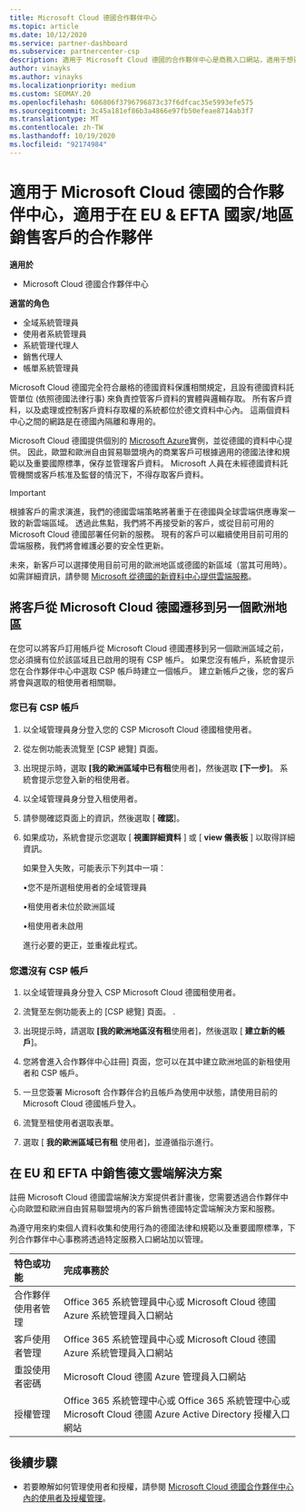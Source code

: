 ```yaml
---
title: Microsoft Cloud 德國合作夥伴中心
ms.topic: article
ms.date: 10/12/2020
ms.service: partner-dashboard
ms.subservice: partnercenter-csp
description: 適用于 Microsoft Cloud 德國的合作夥伴中心是商務入口網站，適用于想要為歐盟和 EFTA 國家/地區的客戶提供 Microsoft 雲端解決方案的合作夥伴。
author: vinayks
ms.author: vinayks
ms.localizationpriority: medium
ms.custom: SEOMAY.20
ms.openlocfilehash: 606806f3796796873c37f6dfcac35e5993efe575
ms.sourcegitcommit: 3c45a181ef86b3a4866e97fb50efeae8714ab3f7
ms.translationtype: MT
ms.contentlocale: zh-TW
ms.lasthandoff: 10/19/2020
ms.locfileid: "92174984"
---
```

# <a name="partner-center-for-microsoft-cloud-germany-for-partners-selling-to-customers-in-eu--efta-countries"></a>適用于 Microsoft Cloud 德國的合作夥伴中心，適用于在 EU & EFTA 國家/地區銷售客戶的合作夥伴

**適用於**

-  Microsoft Cloud 德國合作夥伴中心

**適當的角色**

- 全域系統管理員
- 使用者系統管理員
- 系統管理代理人
- 銷售代理人
- 帳單系統管理員

Microsoft Cloud 德國完全符合嚴格的德國資料保護相關規定，且設有德國資料託管單位 (依照德國法律行事) 來負責控管客戶資料的實體與邏輯存取。 所有客戶資料，以及處理或控制客戶資料存取權的系統都位於德文資料中心內。 這兩個資料中心之間的網路是在德國內隔離和專用的。

Microsoft Cloud 德國提供個別的 [Microsoft Azure](https://go.microsoft.com/fwlink/?linkid=847992)實例，並從德國的資料中心提供。 因此，歐盟和歐洲自由貿易聯盟境內的商業客戶可根據適用的德國法律和規範以及重要國際標準，保存並管理客戶資料。 Microsoft 人員在未經德國資料託管機關或客戶核准及監督的情況下，不得存取客戶資料。

> [!IMPORTANT]
> 根據客戶的需求演進，我們的德國雲端策略將著重于在德國與全球雲端供應專案一致的新雲端區域。 透過此焦點，我們將不再接受新的客戶，或從目前可用的 Microsoft Cloud 德國部署任何新的服務。 現有的客戶可以繼續使用目前可用的雲端服務，我們將會維護必要的安全性更新。
>
> 未來，新客戶可以選擇使用目前可用的歐洲地區或德國的新區域（當其可用時）。 如需詳細資訊，請參閱 [Microsoft 從德國的新資料中心提供雲端服務](https://news.microsoft.com/europe/2018/08/31/microsoft-to-deliver-cloud-services-from-new-datacentres-in-germany-in-2019-to-meet-evolving-customer-needs/)。 

## <a name="migrate-customers-from-microsoft-cloud-germany-to-another-european-region"></a>將客戶從 Microsoft Cloud 德國遷移到另一個歐洲地區

在您可以將客戶訂用帳戶從 Microsoft Cloud 德國遷移到另一個歐洲區域之前，您必須擁有位於該區域且已啟用的現有 CSP 帳戶。 如果您沒有帳戶，系統會提示您在合作夥伴中心中選取 CSP 帳戶時建立一個帳戶。 建立新帳戶之後，您的客戶將會與選取的租使用者相關聯。

### <a name="you-already-have-a-csp-account"></a>您已有 CSP 帳戶

1. 以全域管理員身分登入您的 CSP Microsoft Cloud 德國租使用者。

1. 從左側功能表流覽至 [CSP 總覽] 頁面。
 
1. 出現提示時，選取 **[我的歐洲區域中已有租**使用者]，然後選取 **[下一步]**。 系統會提示您登入新的租使用者。 

1. 以全域管理員身分登入租使用者。
 
1. 請參閱確認頁面上的資訊，然後選取 [ **確認**]。
 
6.  如果成功，系統會提示您選取 [ **視圖詳細資料** ] 或 [ **view 儀表板** ] 以取得詳細資訊。 

    如果登入失敗，可能表示下列其中一項：
    
    •您不是所選租使用者的全域管理員
    
    •租使用者未位於歐洲區域
    
    •租使用者未啟用

    進行必要的更正，並重複此程式。 

### <a name="you-dont-already-have-a-csp-account"></a>您還沒有 CSP 帳戶

1. 以全域管理員身分登入 CSP Microsoft Cloud 德國租使用者。

1. 流覽至左側功能表上的 [CSP 總覽] 頁面。
. 
1. 出現提示時，請選取 **[我的歐洲地區沒有租**使用者]，然後選取 [ **建立新的帳戶**]。 
 
1. 您將會進入合作夥伴中心註冊] 頁面，您可以在其中建立歐洲地區的新租使用者和 CSP 帳戶。
  
5. 一旦您簽署 Microsoft 合作夥伴合約且帳戶為使用中狀態，請使用目前的 Microsoft Cloud 德國帳戶登入。

6. 流覽至租使用者選取表單。

7. 選取 [ **我的歐洲區域已有租** 使用者]，並遵循指示進行。


## <a name="selling-german-cloud-solutions-in-eu-and-efta"></a>在 EU 和 EFTA 中銷售德文雲端解決方案

註冊 Microsoft Cloud 德國雲端解決方案提供者計畫後，您需要透過合作夥伴中心向歐盟和歐洲自由貿易聯盟境內的客戶銷售德國特定雲端解決方案和服務。

為遵守用來約束個人資料收集和使用行為的德國法律和規範以及重要國際標準，下列合作夥伴中心事務將透過特定服務入口網站加以管理。

特色或功能 | 完成事務於
:--- | :---
合作夥伴使用者管理 | Office 365 系統管理員中心或 Microsoft Cloud 德國 Azure 系統管理員入口網站
客戶使用者管理 | Office 365 系統管理員中心或 Microsoft Cloud 德國 Azure 系統管理員入口網站
重設使用者密碼 | Microsoft Cloud 德國 Azure 管理員入口網站
授權管理 | Office 365 系統管理中心或 Office 365 系統管理中心或 Microsoft Cloud 德國 Azure Active Directory 授權入口網站

## <a name="next-steps"></a>後續步驟

- 若要瞭解如何管理使用者和授權，請參閱 [Microsoft Cloud 德國合作夥伴中心內的使用者及授權管理](user-management-in-partner-center-for-microsoft-cloud-germany.md)。

